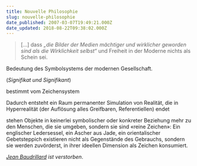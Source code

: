 ```yaml
---
title: Nouvelle Philosophie
slug: nouvelle-philosophie
date_published: 2007-03-07T19:49:21.000Z
date_updated: 2018-08-22T09:38:02.000Z
---
```


> [...] dass *„die Bilder der Medien mächtiger und wirklicher geworden sind als die Wirklichkeit selbst“* und Freiheit in der Moderne nichts als Schein sei.

Bedeutung des Symbolsystems der modernen Gesellschaft.

(*Signifikat und Signifikant*)

bestimmt vom Zeichensystem

Dadurch entsteht ein Raum permanenter Simulation von Realität, die in Hyperrealität (der Auflösung alles Greifbaren, Referentiellen) endet

stehen Objekte in keinerlei symbolischer oder konkreter Beziehung mehr zu den Menschen, die sie umgeben, sondern sie sind «reine Zeichen»: Ein englischer Ledersessel, ein Ascher aus Jade, ein orientalischer Gebetsteppich existieren nicht als Gegenstände des Gebrauchs, sondern sie werden zuvörderst, in ihrer ideellen Dimension als Zeichen konsumiert.

*[Jean Baudrillard](http://de.wikipedia.org/wiki/Jean_Baudrillard) ist verstorben*.
